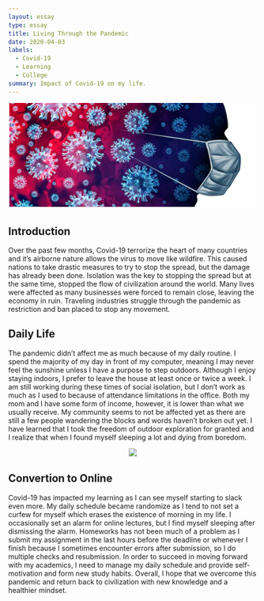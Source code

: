 ```yaml
---
layout: essay
type: essay
title: Living Through the Pandemic
date: 2020-04-03
labels:
  - Covid-19
  - Learning
  - College
summary: Impact of Covid-19 on my life.
---
```


<p align='center'>  
<img src="https://github.com/Nelson-Liang/Nelson-Liang.github.io/blob/master/images/covid-19.PNG" width='500'/>
</p>

## Introduction
Over the past few months, Covid-19 terrorize the heart of many countries and it’s airborne nature allows the virus to move like wildfire. This caused nations to take drastic measures to try to stop the spread, but the damage has already been done. Isolation was the key to stopping the spread but at the same time, stopped the flow of civilization around the world. Many lives were affected as many businesses were forced to remain close, leaving the economy in ruin. Traveling industries struggle through the pandemic as restriction and ban placed to stop any movement.  

## Daily Life
The pandemic didn’t affect me as much because of my daily routine. I spend the majority of my day in front of my computer, meaning I may never feel the sunshine unless I have a purpose to step outdoors. Although I enjoy staying indoors, I prefer to leave the house at least once or twice a week. I am still working during these times of social isolation, but I don’t work as much as I used to because of attendance limitations in the office. Both my mom and I have some form of income, however, it is lower than what we usually receive. My community seems to not be affected yet as there are still a few people wandering the blocks and words haven’t broken out yet. I have learned that I took the freedom of outdoor exploration for granted and I realize that when I found myself sleeping a lot and dying from boredom.

<p align='center'>  
<img src="https://media.istockphoto.com/vectors/online-school-classes-isometric-vector-illustration-vector-id1145280800" width='500'/>
</p>

## Convertion to Online
Covid-19 has impacted my learning as I can see myself starting to slack even more. My daily schedule became randomize as I tend to not set a curfew for myself which erases the existence of morning in my life. I occasionally set an alarm for online lectures, but I find myself sleeping after dismissing the alarm. Homeworks has not been much of a problem as I submit my assignment in the last hours before the deadline or whenever I finish because I sometimes encounter errors after submission, so I do multiple checks and resubmission. In order to succeed in moving forward with my academics, I need to manage my daily schedule and provide self-motivation and form new study habits. Overall, I hope that we overcome this pandemic and return back to civilization with new knowledge and a healthier mindset.

